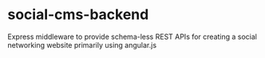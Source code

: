 social-cms-backend
==================

Express middleware to provide schema-less REST APIs for creating a social networking website primarily using angular.js
